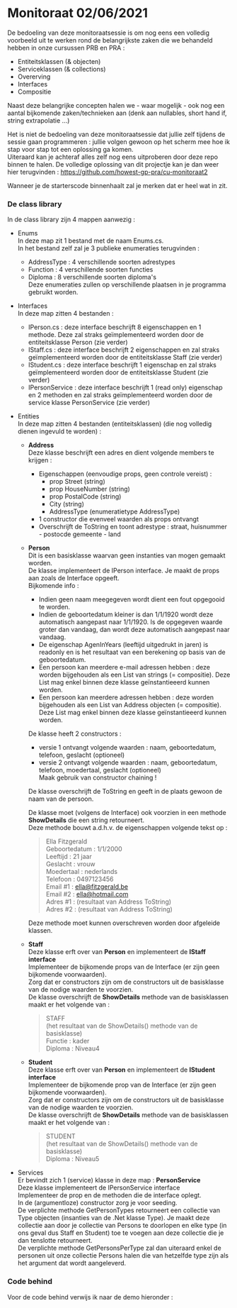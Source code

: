 # Monitoraat 02/06/2021

De bedoeling van deze monitoraatsessie is om nog eens een volledig voorbeeld uit te werken rond de belangrijkste zaken die we behandeld hebben in onze cursussen PRB en PRA : 
  * Entiteitsklassen  (& objecten)
  * Serviceklassen  (& collections)
  * Overerving 
  * Interfaces
  * Compositie  
  
Naast deze belangrijke concepten halen we - waar mogelijk - ook nog een aantal bijkomende zaken/technieken aan (denk aan nullables, short hand if, string extrapolatie ...)

Het is niet de bedoeling van deze monitoraatsessie dat jullie zelf tijdens de sessie gaan programmeren : jullie volgen gewoon op het scherm mee hoe ik stap voor stap tot een oplossing ga komen.  
Uiteraard kan je achteraf alles zelf nog eens uitproberen door deze repo binnen te halen.
De volledige oplossing van dit projectje kan je dan weer hier terugvinden : https://github.com/howest-gp-pra/cu-monitoraat2 

Wanneer je de starterscode binnenhaalt zal je merken dat er heel wat in zit.

### De class library 

In de class library zijn 4 mappen aanwezig : 
  * Enums  
    In deze map zit 1 bestand met de naam Enums.cs.  
    In het bestand zelf zal je 3 publieke enumeraties terugvinden :   
      * AddressType : 4 verschillende soorten adrestypes  
      * Function : 4 verschillende soorten functies  
      * Diploma : 8 verschillende soorten diploma's  
    Deze enumeraties zullen op verschillende plaatsen in je programma gebruikt worden.
  * Interfaces  
    In deze map zitten 4 bestanden : 
      * IPerson.cs : deze interface beschrijft 8 eigenschappen en 1 methode.  Deze zal straks geïmplementeerd worden door de entiteitsklasse Person (zie verder)   
      * IStaff.cs : deze interface beschrijft 2 eigenschappen en zal straks geïmplementeerd worden door de entiteitsklasse Staff (zie verder)  
      * IStudent.cs : deze interface beschrijft 1 eigenschap en zal straks geïmplementeerd worden door de entiteitsklasse Student (zie verder)
      * IPersonService : deze interface beschrijft 1 (read only) eigenschap en 2 methoden en zal straks geïmplementeerd worden door de service klasse PersonService (zie verder)
  * Entities   
    In deze map zitten 4 bestanden (entiteitsklassen) (die nog volledig dienen ingevuld te worden) :   
    * **Address**   
      Deze klasse beschrijft een adres en dient volgende members te krijgen :   
        * Eigenschappen (eenvoudige props, geen controle vereist) :   
          * prop Street (string)  
          * prop HouseNumber (string)  
          * prop PostalCode (string)  
          * City (string)  
          * AddressType (enumeratietype AddressType)
        * 1 constructor die evenveel waarden als props ontvangt  
        * Overschrijft de ToString en toont  adrestype : straat, huisnummer - postocde gemeente - land
    * **Person**  
      Dit is een basisklasse waarvan geen instanties van mogen gemaakt worden.  
      De klasse implementeert de IPerson interface.  Je maakt de props aan zoals de Interface opgeeft.  
      Bijkomende info : 
        * Indien geen naam meegegeven wordt dient een fout opgegooid te worden.  
        * Indien de geboortedatum kleiner is dan 1/1/1920 wordt deze automatisch aangepast naar 1/1/1920.  Is de opgegeven waarde groter dan vandaag, dan wordt deze automatisch aangepast naar vandaag.    
        * De eigenschap AgenInYears (leeftijd uitgedrukt in jaren) is readonly en is het resultaat van een berekening op basis van de geboortedatum.  
        * Een persoon kan meerdere e-mail adressen hebben : deze worden bijgehouden als een List van strings (= compositie).  Deze List mag enkel binnen deze klasse geïnstantieeerd kunnen worden.  
        * Een persoon kan meerdere adressen hebben : deze worden bijgehouden als een List van Address objecten (= compositie).  Deze List mag enkel binnen deze klasse geïnstantieeerd kunnen worden.  
    
      De klasse heeft 2 constructors :  
        * versie 1 ontvangt volgende waarden : naam, geboortedatum, telefoon, geslacht (optioneel)  
        * versie 2 ontvangt volgende waarden : naam, geboortedatum, telefoon, moedertaal, geslacht (optioneel)  
      Maak gebruik van constructor chaining !    
    
      De klasse overschrijft de ToString en geeft in de plaats gewoon de naam van de persoon.  
    
      De klasse moet (volgens de Interface) ook voorzien in een methode **ShowDetails** die een string retourneert.   
      Deze methode bouwt a.d.h.v. de eigenschappen volgende tekst op : 
    
      > Ella Fitzgerald   
      > Geboortedatum : 1/1/2000  
      > Leeftijd : 21 jaar  
      > Geslacht : vrouw  
      > Moedertaal : nederlands  
      > Telefoon : 0497123456  
      > Email #1 : ella@fitzgerald.be  
      > Email #2 : ella@hotmail.com  
      > Adres #1 : (resultaat van Address ToString)  
      > Adres #2 : (resultaat van Address ToString)  
      
      Deze methode moet kunnen overschreven worden door afgeleide klassen.    
    
    * **Staff**  
      Deze klasse erft over van **Person** en implementeert de **IStaff interface**   
      Implementeer de bijkomende props van de Interface (er zijn geen bijkomende voorwaarden).  
      Zorg dat er constructors zijn om de constructors uit de basisklasse van de nodige waarden te voorzien.  
      De klasse overschrijft de **ShowDetails** methode van de basisklassen maakt er het volgende van :   
    
      > STAFF  
      > (het resultaat van de ShowDetails() methode van de basisklasse)  
      > Functie : kader  
      > Diploma : Niveau4  
      
    * **Student**  
      Deze klasse erft over van **Person** en implementeert de **IStudent interface**  
      Implementeer de bijkomende prop van de Interface (er zijn geen bijkomende voorwaarden).  
      Zorg dat er constructors zijn om de constructors uit de basisklasse van de nodige waarden te voorzien.  
      De klasse overschrijft de **ShowDetails** methode van de basisklassen maakt er het volgende van :   
    
      > STUDENT  
      > (het resultaat van de ShowDetails() methode van de basisklasse)  
      > Diploma : Niveau5   
   
  * Services   
    Er bevindt zich 1 (service) klasse in deze map : **PersonService**   
    Deze klasse implementeert de IPersonService interface  
    Implementeer de prop en de methoden die de interface oplegt.   
    In de (argumentloze) constructor zorg je voor seeding.   
    De verplichte methode GetPersonTypes retourneert een collectie van Type objecten (insanties van de .Net klasse Type).  Je maakt deze collectie aan door je collectie van Persons te doorlopen en elke type (in ons geval dus Staff en Student) toe te voegen aan deze collectie die je dan tenslotte retourneert.   
    De verplichte methode GetPersonsPerType zal dan uiteraard enkel de personen uit onze collectie Persons halen die van hetzelfde type zijn als het argument dat wordt aangeleverd.  
    
### Code behind

Voor de code behind verwijs ik naar de demo hieronder : 

